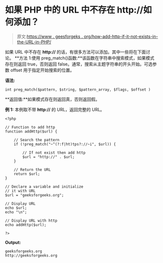 # 如果 PHP 中的 URL 中不存在 http://如何添加？

> 原文:[https://www . geesforgeks . org/how-add-http-if-it-not-exists-in-the-URL-in-PHP/](https://www.geeksforgeeks.org/how-to-add-http-if-it-doesnt-exists-in-the-url-in-php/)

如果 URL 中不存在 **http://** 的话，有很多方法可以添加。其中一些将在下面讨论。
**方法 1:使用 preg_match()函数:**该函数在字符串中搜索模式，如果模式存在则返回 true，否则返回 false。通常，搜索从主题字符串的开头开始。可选参数 offset 用于指定开始搜索的位置。

**语法:**

```
int preg_match($pattern, $string, $pattern_array, $flags, $offset )
```

**返回值:**如果模式存在则返回真，否则返回假。

**例 1:** 本例取不带 **http://** 的 URL，返回完整的 URL。

```
<?php

// Function to add http
function addHttp($url) {

    // Search the pattern
    if (!preg_match("~^(?:f|ht)tps?://~i", $url)) {

        // If not exist then add http
        $url = "http://" . $url;
    }

    // Return the URL
    return $url;
}

// Declare a variable and initialize 
// it with URL
$url = "geeksforgeeks.org";

// Display URL
echo $url;
echo "\n";

// Display URL with http
echo addHttp($url);

?>
```

**Output:**

```
geeksforgeeks.org
http://geeksforgeeks.org

```